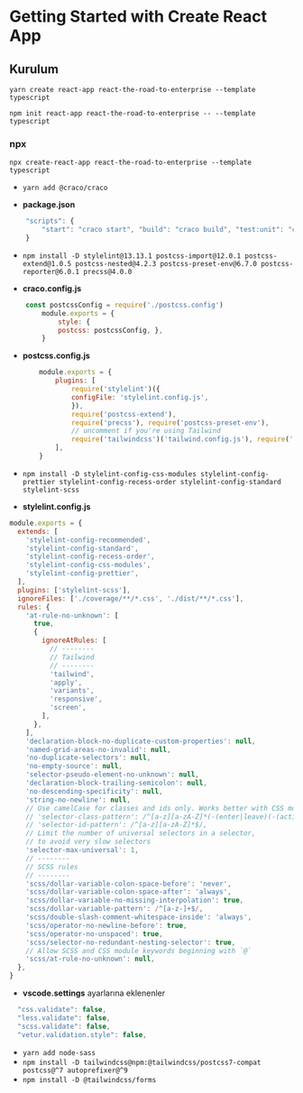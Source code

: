 # Getting Started with Create React App

## Kurulum
`yarn create react-app react-the-road-to-enterprise --template typescript`

`npm init react-app react-the-road-to-enterprise -- --template typescript` 

### npx
`npx create-react-app react-the-road-to-enterprise --template typescript`

- `yarn add @craco/craco`

- **package.json**
```js script
    "scripts": {
        "start": "craco start", "build": "craco build", "test:unit": "craco test"
    }
```
- `npm install -D stylelint@13.13.1 postcss-import@12.0.1 postcss-extend@1.0.5 postcss-nested@4.2.3 postcss-preset-env@6.7.0 postcss-reporter@6.0.1 precss@4.0.0`

- **craco.config.js**
```js script
    const postcssConfig = require('./postcss.config')
        module.exports = { 
            style: {
            postcss: postcssConfig, },
        }
```
- **postcss.config.js**
    ```js script
        module.exports = { 
            plugins: [
                require('stylelint')({
                configFile: 'stylelint.config.js',
                }),
                require('postcss-extend'),
                require('precss'), require('postcss-preset-env'),
                // uncomment if you're using Tailwind
                require('tailwindcss')('tailwind.config.js'), require('postcss-nested'), require('autoprefixer')(), require('postcss-reporter'),
            ], 
        }
    ```
- `npm install -D stylelint-config-css-modules stylelint-config-prettier stylelint-config-recess-order stylelint-config-standard stylelint-scss`

- **stylelint.config.js**

```js script
module.exports = {
  extends: [
    'stylelint-config-recommended',
    'stylelint-config-standard',
    'stylelint-config-recess-order',
    'stylelint-config-css-modules',
    'stylelint-config-prettier',
  ],
  plugins: ['stylelint-scss'],
  ignoreFiles: ['./coverage/**/*.css', './dist/**/*.css'],
  rules: {
    'at-rule-no-unknown': [
      true,
      {
        ignoreAtRules: [
          // -------- 
          // Tailwind 
          // -------- 
          'tailwind', 
          'apply', 
          'variants', 
          'responsive', 
          'screen',
        ],
      },
    ],
    'declaration-block-no-duplicate-custom-properties': null,
    'named-grid-areas-no-invalid': null,
    'no-duplicate-selectors': null,
    'no-empty-source': null,
    'selector-pseudo-element-no-unknown': null,
    'declaration-block-trailing-semicolon': null,
    'no-descending-specificity': null,
    'string-no-newline': null,
    // Use camelCase for classes and ids only. Works better with CSS modules
    // 'selector-class-pattern': /^[a-z][a-zA-Z]*(-(enter|leave)(-(active|to))?)?$/, 
    // 'selector-id-pattern': /^[a-z][a-zA-Z]*$/,
    // Limit the number of universal selectors in a selector, 
    // to avoid very slow selectors 
    'selector-max-universal': 1,
    // --------
    // SCSS rules
    // --------
    'scss/dollar-variable-colon-space-before': 'never',
    'scss/dollar-variable-colon-space-after': 'always',
    'scss/dollar-variable-no-missing-interpolation': true,
    'scss/dollar-variable-pattern': /^[a-z-]+$/,
    'scss/double-slash-comment-whitespace-inside': 'always',
    'scss/operator-no-newline-before': true,
    'scss/operator-no-unspaced': true,
    'scss/selector-no-redundant-nesting-selector': true,
    // Allow SCSS and CSS module keywords beginning with `@` 
    'scss/at-rule-no-unknown': null,
  },
}
```
- **vscode.settings** ayarlarına eklenenler
```js script  
  "css.validate": false,
  "less.validate": false,
  "scss.validate": false,
  "vetur.validation.style": false,
```
- `yarn add node-sass`
- `npm install -D tailwindcss@npm:@tailwindcss/postcss7-compat postcss@^7 autoprefixer@^9`
- `npm install -D @tailwindcss/forms`
